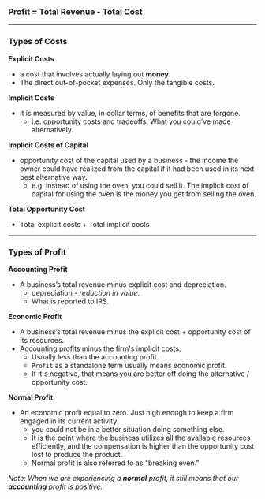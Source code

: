 
### Profit = Total Revenue - Total Cost

---
### Types of Costs

**Explicit Costs** 
* a cost that involves actually laying out **money**.
* The direct out-of-pocket expenses. Only the tangible costs.

**Implicit Costs** 
* it is measured by value, in dollar terms, of benefits that are forgone.
	* i.e. opportunity costs and tradeoffs. What you could’ve made alternatively.

**Implicit Costs of Capital**
* opportunity cost of the capital used by a business - the income the owner could have realized from the capital if it had been used in its next best alternative way. 
	* e.g. instead of using the oven, you could sell it. The implicit cost of capital for using the oven is the money you get from selling the oven.

**Total Opportunity Cost**
* Total explicit costs + Total implicit costs

---

### Types of Profit

**Accounting Profit**
* A business’s total revenue minus explicit cost and depreciation.
	* depreciation - *reduction in value*.
	* What is reported to IRS.

**Economic Profit**
* A business’s total revenue minus the explicit cost + opportunity cost of its resources.
* Accounting profits minus the firm's implicit costs.
	* Usually less than the accounting profit.
	* `Profit` as a standalone term usually means economic profit.
	* If it's negative, that means you are better off doing the alternative / opportunity cost.

**Normal Profit**
* An economic profit equal to zero. Just high enough to keep a firm engaged in its current activity.
	* you could not be in a better situation doing something else.
	* It is the point where the business utilizes all the available resources efficiently, and the compensation is higher than the opportunity cost lost to produce the product.
	*  Normal profit is also referred to as "breaking even."

*Note: When we are experiencing a **normal** profit, it still means that our **accounting** profit is positive.*





